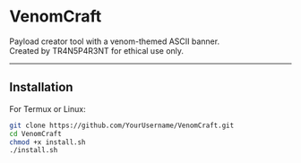 # VenomCraft

Payload creator tool with a venom-themed ASCII banner.  
Created by TR4N5P4R3NT for ethical use only.

---

## Installation

For Termux or Linux:

```bash
git clone https://github.com/YourUsername/VenomCraft.git
cd VenomCraft
chmod +x install.sh
./install.sh
